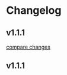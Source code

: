 # Changelog


## v1.1.1

[compare changes](https://undefined/undefined/compare/v1.1.1...v1.1.1)

## v1.1.1

